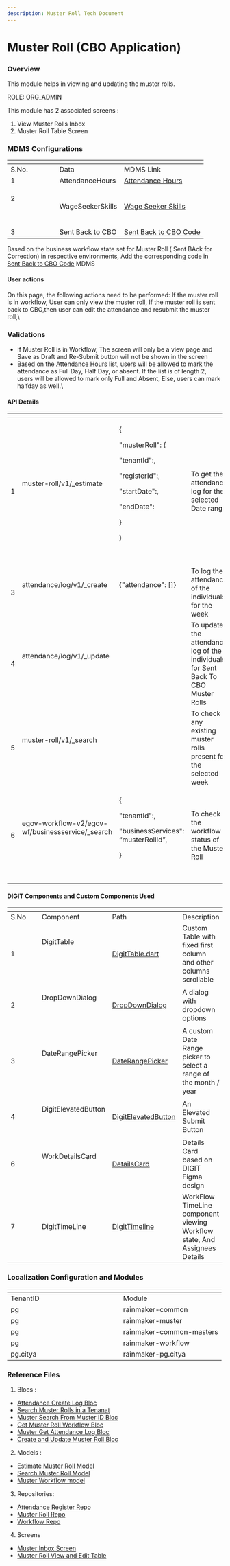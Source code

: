 ```yaml
---
description: Muster Roll Tech Document
---
```


# Muster Roll (CBO Application)

### Overview

This module helps in viewing and updating the muster rolls.

ROLE: ORG\_ADMIN

This module has 2 associated screens :&#x20;

1. View Muster Rolls Inbox&#x20;
2. Muster Roll Table Screen

### MDMS Configurations

<table data-header-hidden><thead><tr><th width="97.99999999999997"></th><th></th><th></th></tr></thead><tbody><tr><td>S.No.</td><td>Data</td><td>MDMS Link</td></tr><tr><td>1</td><td>AttendanceHours</td><td><a href="https://github.com/egovernments/works-mdms-data/blob/DEV/data/pg/common-masters/AttendanceHours.json">Attendance Hours</a></td></tr><tr><td><p>2</p><p><br></p></td><td>WageSeekerSkills</td><td><a href="https://github.com/egovernments/works-mdms-data/blob/DEV/data/pg/common-masters/WageSeekerSkills.json">Wage Seeker Skills</a></td></tr><tr><td>3</td><td>Sent Back to CBO</td><td><a href="https://github.com/egovernments/works-mdms-data/blob/UAT/data/statea/commonUiConfig/CBOMusterInboxConfig.json">Sent Back to CBO Code</a></td></tr></tbody></table>

Based on the business workflow state set for Muster Roll ( Sent BAck for Correction) in respective environments, Add the corresponding code in [Sent Back to CBO Code](https://github.com/egovernments/works-mdms-data/blob/UAT/data/statea/commonUiConfig/CBOMusterInboxConfig.json) MDMS



#### User actions&#x20;

On this page, the following actions need to be performed: If the muster roll is in workflow, User can only view the muster roll, If the muster roll is sent back to CBO,then user can edit the attendance and resubmit the muster roll,\


### Validations

* If Muster Roll is in Workflow, The screen will only be a view page and Save as Draft and Re-Submit button will not be shown in the screen
* Based on the [Attendance Hours](https://github.com/egovernments/works-mdms-data/blob/DEV/data/pg/common-masters/AttendanceHours.json) list, users will be allowed to mark the attendance as Full Day, Half Day, or absent. If the list is of length 2, users will be allowed to mark only Full and Absent, Else, users can mark halfday as well.\


#### API Details

<table data-header-hidden><thead><tr><th width="76"></th><th></th><th></th><th></th></tr></thead><tbody><tr><td>1</td><td><p>muster-roll/v1/_estimate</p><p><br></p></td><td><p>{</p><p> "musterRoll": {</p><p>   "tenantId":,</p><p>   "registerId":,</p><p>   "startDate":,</p><p>   "endDate": </p><p> }</p><p>}</p><p><br></p></td><td>To get the attendance log for the selected Date range</td></tr><tr><td>3</td><td><p>attendance/log/v1/_create</p><p><br></p></td><td><p>{"attendance": []}</p><p><br></p></td><td>To log the attendance of the individuals for the week</td></tr><tr><td>4</td><td><p>attendance/log/v1/_update</p><p><br></p></td><td><br></td><td>To update the attendance log of the individuals for Sent Back To CBO Muster Rolls</td></tr><tr><td>5</td><td><p>muster-roll/v1/_search</p><p><br></p></td><td><br></td><td>To check if any existing muster rolls present for the selected week</td></tr><tr><td>6</td><td><p>egov-workflow-v2/egov-wf/businessservice/_search</p><p><br></p></td><td><p>{</p><p> "tenantId":,</p><p> "businessServices": “musterRollId”,</p><p>}</p><p><br></p></td><td>To check the workflow status of the Muster Roll</td></tr></tbody></table>

#### DIGIT Components and Custom Components Used&#x20;

<table data-header-hidden><thead><tr><th width="87"></th><th></th><th></th><th></th></tr></thead><tbody><tr><td>S.No</td><td>Component</td><td>Path</td><td>Description</td></tr><tr><td>1</td><td><p>DigitTable</p><p><br><br></p></td><td><a href="https://github.com/egovernments/DIGIT-Works/blob/master/frontend/works_shg_app/lib/widgets/molecules/digit_table.dart">DigitTable.dart</a></td><td>Custom Table with fixed first column and other columns scrollable</td></tr><tr><td>2</td><td><p>DropDownDialog</p><p><br></p></td><td><a href="https://github.com/egovernments/DIGIT-Works/blob/master/frontend/works_shg_app/lib/widgets/atoms/table_dropdown.dart">DropDownDialog</a></td><td>A dialog with dropdown options</td></tr><tr><td>3</td><td><p>DateRangePicker</p><p><br></p></td><td><a href="https://github.com/egovernments/DIGIT-Works/blob/master/frontend/works_shg_app/lib/widgets/atoms/date_range_picker.dart">DateRangePicker</a></td><td>A custom Date Range picker to select a range of the month / year</td></tr><tr><td>4</td><td><p>DigitElevatedButton</p><p><br></p></td><td><a href="https://github.com/egovernments/health-campaign-field-worker-app/blob/main-parallel/packages/digit_components/lib/widgets/digit_elevated_button.dart">DigitElevatedButton</a></td><td>An Elevated Submit Button </td></tr><tr><td>6</td><td><p>WorkDetailsCard</p><p><br></p></td><td><a href="https://github.com/egovernments/DIGIT-Works/blob/master/frontend/works_shg_app/lib/widgets/WorkDetailsCard.dart">DetailsCard</a></td><td>Details Card based on DIGIT Figma design</td></tr><tr><td>7</td><td>DigitTimeLine</td><td><a href="https://github.com/egovernments/DIGIT-Works/blob/master/frontend/works_shg_app/lib/widgets/atoms/digit_timeline.dart">DigitTimeline</a></td><td>WorkFlow TimeLine component viewing Workflow state, And Assignees Details</td></tr></tbody></table>

### Localization Configuration and Modules

<table data-header-hidden><thead><tr><th width="247"></th><th></th></tr></thead><tbody><tr><td>TenantID</td><td>Module</td></tr><tr><td>pg</td><td>rainmaker-common</td></tr><tr><td>pg</td><td>rainmaker-muster</td></tr><tr><td>pg</td><td>rainmaker-common-masters</td></tr><tr><td>pg</td><td>rainmaker-workflow</td></tr><tr><td>pg.citya</td><td>rainmaker-pg.citya</td></tr></tbody></table>

### Reference Files

1. Blocs :&#x20;

* [Attendance Create Log Bloc](https://github.com/egovernments/DIGIT-Works/blob/master/frontend/works\_shg\_app/lib/blocs/attendance/attendance\_create\_log.dart)
* [Search Muster Rolls in a Tenanat](https://github.com/egovernments/DIGIT-Works/blob/master/frontend/works\_shg\_app/lib/blocs/muster\_rolls/search\_muster\_roll.dart)
* [Muster Search From Muster ID Bloc](https://github.com/egovernments/DIGIT-Works/blob/master/frontend/works\_shg\_app/lib/blocs/muster\_rolls/search\_individual\_muster\_roll.dart)
* [Get Muster Roll Workflow Bloc](https://github.com/egovernments/DIGIT-Works/blob/master/frontend/works\_shg\_app/lib/blocs/muster\_rolls/get\_muster\_workflow.dart)
* [Muster Get Attendance Log Bloc](https://github.com/egovernments/DIGIT-Works/blob/master/frontend/works\_shg\_app/lib/blocs/muster\_rolls/muster\_roll\_estimate.dart)
* [Create and Update Muster Roll Bloc](https://github.com/egovernments/DIGIT-Works/blob/master/frontend/works\_shg\_app/lib/blocs/muster\_rolls/create\_muster.dart)

2. Models :

* [Estimate Muster Roll Model](https://github.com/egovernments/DIGIT-Works/blob/master/frontend/works\_shg\_app/lib/models/muster\_rolls/estimate\_muster\_roll\_model.dart)
* [Search Muster Roll Model](https://github.com/egovernments/DIGIT-Works/blob/master/frontend/works\_shg\_app/lib/models/muster\_rolls/muster\_roll\_model.dart)
* [Muster Workflow model](https://github.com/egovernments/DIGIT-Works/blob/master/frontend/works\_shg\_app/lib/models/muster\_rolls/muster\_workflow\_model.dart)

3. Repositories:&#x20;

* [Attendance Register Repo](https://github.com/egovernments/DIGIT-Works/blob/master/frontend/works\_shg\_app/lib/data/repositories/attendence\_repository/attendence\_register.dart)
* [Muster Roll Repo](https://github.com/egovernments/DIGIT-Works/blob/master/frontend/works\_shg\_app/lib/data/repositories/muster\_roll\_repository/muster\_roll.dart)
* [Workflow Repo](https://github.com/egovernments/DIGIT-Works/blob/master/frontend/works\_shg\_app/lib/data/repositories/workflow\_repository/workflow.dart)

4. Screens

* [Muster Inbox Screen](https://github.com/egovernments/DIGIT-Works/blob/master/frontend/works\_shg\_app/lib/pages/view\_muster\_rolls.dart)
* [Muster Roll View and Edit Table](https://github.com/egovernments/DIGIT-Works/blob/master/frontend/works\_shg\_app/lib/pages/shg\_inbox.dart)
